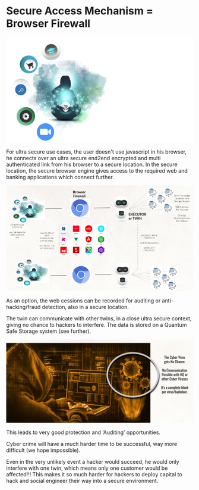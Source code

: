 # Secure Access Mechanism = Browser Firewall

![alt_text](img/browser_firewall.png )


For ultra secure use cases, the user doesn't use javascript in his browser, he connects over an ultra secure end2end encrypted and multi authenticated link from his browser to a secure location. In the secure location, the secure browser engine gives access to the required web and banking applications which connect further.


![alt_text](img/twin_functions.png )


As an option, the web cessions can be recorded for auditing or anti-hacking/fraud detection, also in a secure location.

The twin can communicate with other twins, in a close ultra secure context, giving no chance to hackers to interfere. The data is stored on a Quantum Safe Storage system (see further).


![alt_text](img/cyber_security.png )


This leads to very good protection and ‘Auditing’ opportunities.

Cyber crime will have a much harder time to be successful, way more difficult (we hope impossible).

Even in the very unlikely event a hacker would succeed, he would only interfere with one twin, which means only one customer would be affected!!!  This makes it so much harder for hackers to deploy capital to hack and social engineer their way into a secure environment.
